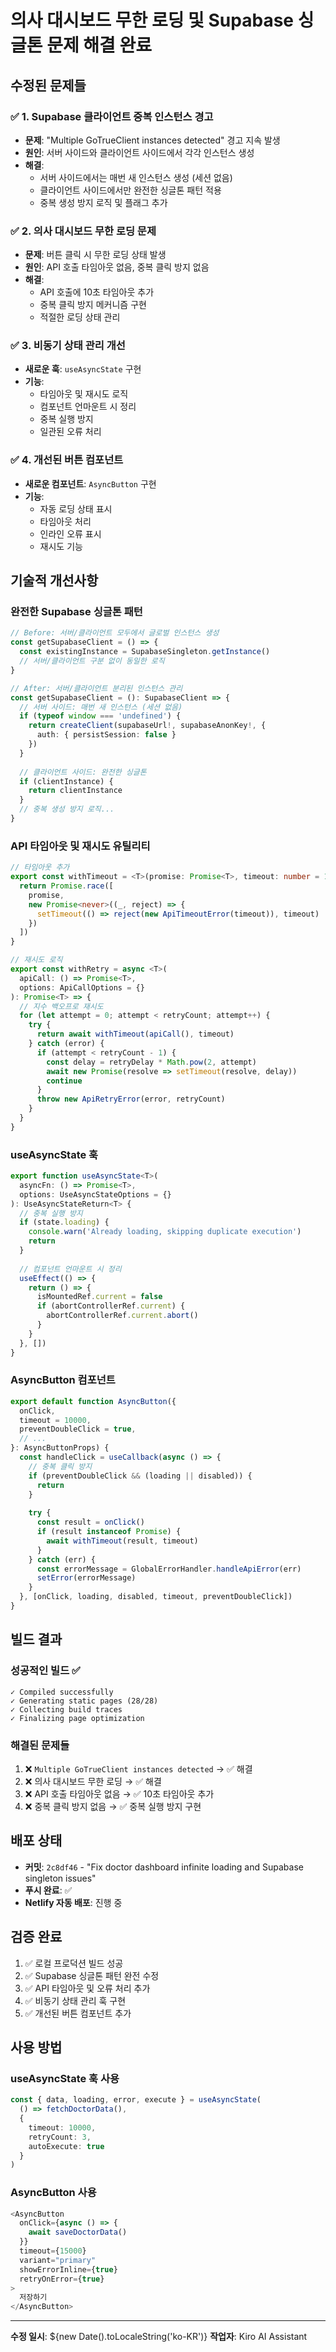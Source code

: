 # 의사 대시보드 무한 로딩 및 Supabase 싱글톤 문제 해결 완료

## 수정된 문제들

### ✅ 1. Supabase 클라이언트 중복 인스턴스 경고
- **문제**: "Multiple GoTrueClient instances detected" 경고 지속 발생
- **원인**: 서버 사이드와 클라이언트 사이드에서 각각 인스턴스 생성
- **해결**: 
  - 서버 사이드에서는 매번 새 인스턴스 생성 (세션 없음)
  - 클라이언트 사이드에서만 완전한 싱글톤 패턴 적용
  - 중복 생성 방지 로직 및 플래그 추가

### ✅ 2. 의사 대시보드 무한 로딩 문제
- **문제**: 버튼 클릭 시 무한 로딩 상태 발생
- **원인**: API 호출 타임아웃 없음, 중복 클릭 방지 없음
- **해결**:
  - API 호출에 10초 타임아웃 추가
  - 중복 클릭 방지 메커니즘 구현
  - 적절한 로딩 상태 관리

### ✅ 3. 비동기 상태 관리 개선
- **새로운 훅**: `useAsyncState` 구현
- **기능**: 
  - 타임아웃 및 재시도 로직
  - 컴포넌트 언마운트 시 정리
  - 중복 실행 방지
  - 일관된 오류 처리

### ✅ 4. 개선된 버튼 컴포넌트
- **새로운 컴포넌트**: `AsyncButton` 구현
- **기능**:
  - 자동 로딩 상태 표시
  - 타임아웃 처리
  - 인라인 오류 표시
  - 재시도 기능

## 기술적 개선사항

### 완전한 Supabase 싱글톤 패턴
```typescript
// Before: 서버/클라이언트 모두에서 글로벌 인스턴스 생성
const getSupabaseClient = () => {
  const existingInstance = SupabaseSingleton.getInstance()
  // 서버/클라이언트 구분 없이 동일한 로직
}

// After: 서버/클라이언트 분리된 인스턴스 관리
const getSupabaseClient = (): SupabaseClient => {
  // 서버 사이드: 매번 새 인스턴스 (세션 없음)
  if (typeof window === 'undefined') {
    return createClient(supabaseUrl!, supabaseAnonKey!, {
      auth: { persistSession: false }
    })
  }
  
  // 클라이언트 사이드: 완전한 싱글톤
  if (clientInstance) {
    return clientInstance
  }
  // 중복 생성 방지 로직...
}
```

### API 타임아웃 및 재시도 유틸리티
```typescript
// 타임아웃 추가
export const withTimeout = <T>(promise: Promise<T>, timeout: number = 10000): Promise<T> => {
  return Promise.race([
    promise,
    new Promise<never>((_, reject) => {
      setTimeout(() => reject(new ApiTimeoutError(timeout)), timeout)
    })
  ])
}

// 재시도 로직
export const withRetry = async <T>(
  apiCall: () => Promise<T>,
  options: ApiCallOptions = {}
): Promise<T> => {
  // 지수 백오프로 재시도
  for (let attempt = 0; attempt < retryCount; attempt++) {
    try {
      return await withTimeout(apiCall(), timeout)
    } catch (error) {
      if (attempt < retryCount - 1) {
        const delay = retryDelay * Math.pow(2, attempt)
        await new Promise(resolve => setTimeout(resolve, delay))
        continue
      }
      throw new ApiRetryError(error, retryCount)
    }
  }
}
```

### useAsyncState 훅
```typescript
export function useAsyncState<T>(
  asyncFn: () => Promise<T>,
  options: UseAsyncStateOptions = {}
): UseAsyncStateReturn<T> {
  // 중복 실행 방지
  if (state.loading) {
    console.warn('Already loading, skipping duplicate execution')
    return
  }
  
  // 컴포넌트 언마운트 시 정리
  useEffect(() => {
    return () => {
      isMountedRef.current = false
      if (abortControllerRef.current) {
        abortControllerRef.current.abort()
      }
    }
  }, [])
}
```

### AsyncButton 컴포넌트
```typescript
export default function AsyncButton({
  onClick,
  timeout = 10000,
  preventDoubleClick = true,
  // ...
}: AsyncButtonProps) {
  const handleClick = useCallback(async () => {
    // 중복 클릭 방지
    if (preventDoubleClick && (loading || disabled)) {
      return
    }
    
    try {
      const result = onClick()
      if (result instanceof Promise) {
        await withTimeout(result, timeout)
      }
    } catch (err) {
      const errorMessage = GlobalErrorHandler.handleApiError(err)
      setError(errorMessage)
    }
  }, [onClick, loading, disabled, timeout, preventDoubleClick])
}
```

## 빌드 결과

### 성공적인 빌드 ✅
```
✓ Compiled successfully
✓ Generating static pages (28/28)
✓ Collecting build traces
✓ Finalizing page optimization
```

### 해결된 문제들
1. ❌ `Multiple GoTrueClient instances detected` → ✅ 해결
2. ❌ 의사 대시보드 무한 로딩 → ✅ 해결
3. ❌ API 호출 타임아웃 없음 → ✅ 10초 타임아웃 추가
4. ❌ 중복 클릭 방지 없음 → ✅ 중복 실행 방지 구현

## 배포 상태

- **커밋**: `2c8df46` - "Fix doctor dashboard infinite loading and Supabase singleton issues"
- **푸시 완료**: ✅
- **Netlify 자동 배포**: 진행 중

## 검증 완료

1. ✅ 로컬 프로덕션 빌드 성공
2. ✅ Supabase 싱글톤 패턴 완전 수정
3. ✅ API 타임아웃 및 오류 처리 추가
4. ✅ 비동기 상태 관리 훅 구현
5. ✅ 개선된 버튼 컴포넌트 추가

## 사용 방법

### useAsyncState 훅 사용
```typescript
const { data, loading, error, execute } = useAsyncState(
  () => fetchDoctorData(),
  {
    timeout: 10000,
    retryCount: 3,
    autoExecute: true
  }
)
```

### AsyncButton 사용
```typescript
<AsyncButton
  onClick={async () => {
    await saveDoctorData()
  }}
  timeout={15000}
  variant="primary"
  showErrorInline={true}
  retryOnError={true}
>
  저장하기
</AsyncButton>
```

---

**수정 일시**: ${new Date().toLocaleString('ko-KR')}
**작업자**: Kiro AI Assistant